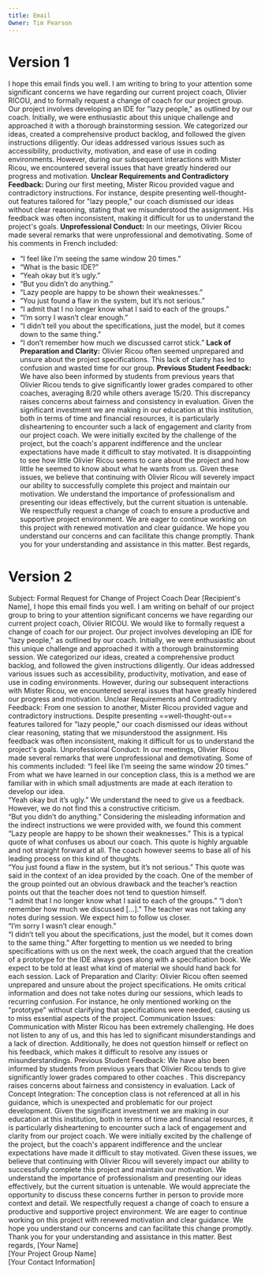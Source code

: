 ```yaml
---
title: Email
Owner: Tim Pearson
---
```

# Version 1
I hope this email finds you well. I am writing to bring to your attention some significant concerns we have regarding our current project coach, Olivier RICOU, and to formally request a change of coach for our project group.
Our project involves developing an IDE for "lazy people," as outlined by our coach. Initially, we were enthusiastic about this unique challenge and approached it with a thorough brainstorming session. We categorized our ideas, created a comprehensive product backlog, and followed the given instructions diligently. Our ideas addressed various issues such as accessibility, productivity, motivation, and ease of use in coding environments. However, during our subsequent interactions with Mister Ricou, we encountered several issues that have greatly hindered our progress and motivation.
**Unclear Requirements and Contradictory Feedback:** During our first meeting, Mister Ricou provided vague and contradictory instructions. For instance, despite presenting well-thought-out features tailored for "lazy people," our coach dismissed our ideas without clear reasoning, stating that we misunderstood the assignment. His feedback was often inconsistent, making it difficult for us to understand the project's goals.
**Unprofessional Conduct:** In our meetings, Olivier Ricou made several remarks that were unprofessional and demotivating. Some of his comments in French included:
- “I feel like I’m seeing the same window 20 times.”
- “What is the basic IDE?”
- “Yeah okay but it’s ugly.”
- “But you didn’t do anything.”
- “Lazy people are happy to be shown their weaknesses.”
- “You just found a flaw in the system, but it’s not serious.”
- “I admit that I no longer know what I said to each of the groups.”
- “I’m sorry I wasn’t clear enough.”
- “I didn’t tell you about the specifications, just the model, but it comes down to the same thing.”
- “I don’t remember how much we discussed carrot stick.”
**Lack of Preparation and Clarity:** Olivier Ricou often seemed unprepared and unsure about the project specifications. This lack of clarity has led to confusion and wasted time for our group.
**Previous Student Feedback:** We have also been informed by students from previous years that Olivier Ricou tends to give significantly lower grades compared to other coaches, averaging 8/20 while others average 15/20. This discrepancy raises concerns about fairness and consistency in evaluation.
Given the significant investment we are making in our education at this institution, both in terms of time and financial resources, it is particularly disheartening to encounter such a lack of engagement and clarity from our project coach. We were initially excited by the challenge of the project, but the coach's apparent indifference and the unclear expectations have made it difficult to stay motivated. It is disappointing to see how little Olivier Ricou seems to care about the project and how little he seemed to know about what he wants from us.
Given these issues, we believe that continuing with Olivier Ricou will severely impact our ability to successfully complete this project and maintain our motivation. We understand the importance of professionalism and presenting our ideas effectively, but the current situation is untenable.
We respectfully request a change of coach to ensure a productive and supportive project environment. We are eager to continue working on this project with renewed motivation and clear guidance. We hope you understand our concerns and can facilitate this change promptly.
Thank you for your understanding and assistance in this matter.
Best regards,
  
# Version 2
Subject: Formal Request for Change of Project Coach
Dear [Recipient's Name],
I hope this email finds you well. I am writing on behalf of our project group to bring to your attention significant concerns we have regarding our current project coach, Olivier RICOU. We would like to formally request a change of coach for our project.
Our project involves developing an IDE for "lazy people," as outlined by our coach. Initially, we were enthusiastic about this unique challenge and approached it with a thorough brainstorming session. We categorized our ideas, created a comprehensive product backlog, and followed the given instructions diligently. Our ideas addressed various issues such as accessibility, productivity, motivation, and ease of use in coding environments. However, during our subsequent interactions with Mister Ricou, we encountered several issues that have greatly hindered our progress and motivation.
Unclear Requirements and Contradictory Feedback: From one session to another, Mister Ricou provided vague and contradictory instructions. Despite presenting ==well-thought-out== features tailored for "lazy people," our coach dismissed our ideas without clear reasoning, stating that we misunderstood the assignment. His feedback was often inconsistent, making it difficult for us to understand the project's goals.
Unprofessional Conduct: In our meetings, Olivier Ricou made several remarks that were unprofessional and demotivating. Some of his comments included:
“I feel like I’m seeing the same window 20 times.”
From what we have learned in our conception class, this is a method we are familiar with in which small adjustments are made at each iteration to develop our idea.  
“Yeah okay but it’s ugly.”
We understand the need to give us a feedback. However, we do not find this a constructive criticism.  
“But you didn’t do anything.”
Considering the misleading information and the indirect instructions we were provided with, we found this comment  
“Lazy people are happy to be shown their weaknesses.”
This is a typical quote of what confuses us about our coach. This quote is highly arguable and not straight forward at all. The coach however seems to base all of his leading process on this kind of thoughts.  
“You just found a flaw in the system, but it’s not serious.”
This quote was said in the context of an idea provided by the coach. One of the member of the group pointed out an obvious drawback and the teacher’s reaction points out that the teacher does not tend to question himself.  
“I admit that I no longer know what I said to each of the groups.”
“I don’t remember how much we discussed […].”
The teacher was not taking any notes during session. We expect him to follow us closer.  
“I’m sorry I wasn’t clear enough.”  
“I didn’t tell you about the specifications, just the model, but it comes down to the same thing.”
After forgetting to mention us we needed to bring specifications with us on the next week, the coach argued that the creation of a prototype for the IDE always goes along with a specification book. We expect to be told at least what kind of material we should hand back for each session.
Lack of Preparation and Clarity: Olivier Ricou often seemed unprepared and unsure about the project specifications. He omits critical information and does not take notes during our sessions, which leads to recurring confusion. For instance, he only mentioned working on the "prototype" without clarifying that specifications were needed, causing us to miss essential aspects of the project.
Communication Issues: Communication with Mister Ricou has been extremely challenging. He does not listen to any of us, and this has led to significant misunderstandings and a lack of direction. Additionally, he does not question himself or reflect on his feedback, which makes it difficult to resolve any issues or misunderstandings.
Previous Student Feedback: We have also been informed by students from previous years that Olivier Ricou tends to give significantly lower grades compared to other coaches . This discrepancy raises concerns about fairness and consistency in evaluation.
Lack of Concept Integration: The conception class is not referenced at all in his guidance, which is unexpected and problematic for our project development.
Given the significant investment we are making in our education at this institution, both in terms of time and financial resources, it is particularly disheartening to encounter such a lack of engagement and clarity from our project coach. We were initially excited by the challenge of the project, but the coach's apparent indifference and the unclear expectations have made it difficult to stay motivated.
Given these issues, we believe that continuing with Olivier Ricou will severely impact our ability to successfully complete this project and maintain our motivation. We understand the importance of professionalism and presenting our ideas effectively, but the current situation is untenable.
We would appreciate the opportunity to discuss these concerns further in person to provide more context and detail. We respectfully request a change of coach to ensure a productive and supportive project environment. We are eager to continue working on this project with renewed motivation and clear guidance. We hope you understand our concerns and can facilitate this change promptly.
Thank you for your understanding and assistance in this matter.
Best regards,
[Your Name]  
[Your Project Group Name]  
[Your Contact Information]